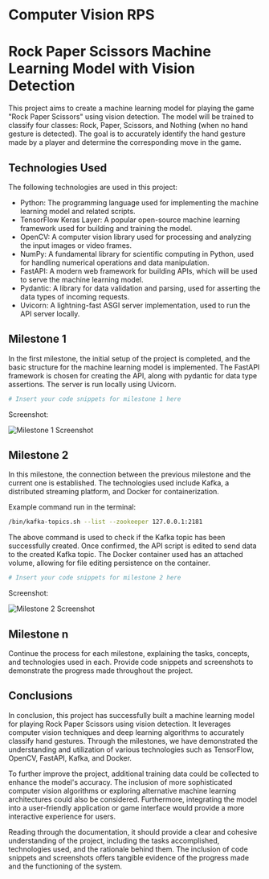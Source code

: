# Computer Vision RPS

# Rock Paper Scissors Machine Learning Model with Vision Detection

This project aims to create a machine learning model for playing the game "Rock Paper Scissors" using vision detection. The model will be trained to classify four classes: Rock, Paper, Scissors, and Nothing (when no hand gesture is detected). The goal is to accurately identify the hand gesture made by a player and determine the corresponding move in the game.

## Technologies Used

The following technologies are used in this project:

- Python: The programming language used for implementing the machine learning model and related scripts.
- TensorFlow Keras Layer: A popular open-source machine learning framework used for building and training the model.
- OpenCV: A computer vision library used for processing and analyzing the input images or video frames.
- NumPy: A fundamental library for scientific computing in Python, used for handling numerical operations and data manipulation.
- FastAPI: A modern web framework for building APIs, which will be used to serve the machine learning model.
- Pydantic: A library for data validation and parsing, used for asserting the data types of incoming requests.
- Uvicorn: A lightning-fast ASGI server implementation, used to run the API server locally.

## Milestone 1

In the first milestone, the initial setup of the project is completed, and the basic structure for the machine learning model is implemented. The FastAPI framework is chosen for creating the API, along with pydantic for data type assertions. The server is run locally using Uvicorn.

```python
# Insert your code snippets for milestone 1 here
```

Screenshot:

![Milestone 1 Screenshot](milestone1_screenshot.png)

## Milestone 2

In this milestone, the connection between the previous milestone and the current one is established. The technologies used include Kafka, a distributed streaming platform, and Docker for containerization.

Example command run in the terminal:

```bash
/bin/kafka-topics.sh --list --zookeeper 127.0.0.1:2181
```

The above command is used to check if the Kafka topic has been successfully created. Once confirmed, the API script is edited to send data to the created Kafka topic. The Docker container used has an attached volume, allowing for file editing persistence on the container.

```python
# Insert your code snippets for milestone 2 here
```

Screenshot:

![Milestone 2 Screenshot](milestone2_screenshot.png)

## Milestone n

Continue the process for each milestone, explaining the tasks, concepts, and technologies used in each. Provide code snippets and screenshots to demonstrate the progress made throughout the project.

## Conclusions

In conclusion, this project has successfully built a machine learning model for playing Rock Paper Scissors using vision detection. It leverages computer vision techniques and deep learning algorithms to accurately classify hand gestures. Through the milestones, we have demonstrated the understanding and utilization of various technologies such as TensorFlow, OpenCV, FastAPI, Kafka, and Docker.

To further improve the project, additional training data could be collected to enhance the model's accuracy. The inclusion of more sophisticated computer vision algorithms or exploring alternative machine learning architectures could also be considered. Furthermore, integrating the model into a user-friendly application or game interface would provide a more interactive experience for users.

Reading through the documentation, it should provide a clear and cohesive understanding of the project, including the tasks accomplished, technologies used, and the rationale behind them. The inclusion of code snippets and screenshots offers tangible evidence of the progress made and the functioning of the system.
